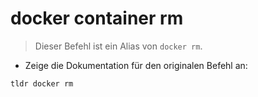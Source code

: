 # docker container rm

> Dieser Befehl ist ein Alias von `docker rm`.

- Zeige die Dokumentation für den originalen Befehl an:

`tldr docker rm`
